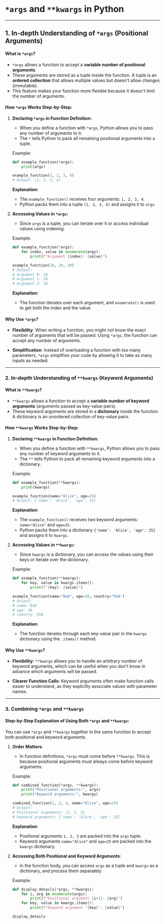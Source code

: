 # `*args` and `**kwargs` in Python

---

## **1. In-depth Understanding of `*args` (Positional Arguments)**

#### **What is `*args`?**

- `*args` allows a function to accept a **variable number of positional arguments**.
- These arguments are stored as a tuple inside the function. A tuple is an **ordered collection** that allows multiple values but doesn't allow changes (immutable).
- This feature makes your function more flexible because it doesn't limit the number of arguments.

#### **How `*args` Works Step-by-Step:**

1. **Declaring `*args` in Function Definition:**
   - When you define a function with `*args`, Python allows you to pass any number of arguments to it.
   - The `*` tells Python to pack all remaining positional arguments into a tuple.
  
   Example:
   ```python
   def example_function(*args):
       print(args)

   example_function(1, 2, 3, 4)
   # Output: (1, 2, 3, 4)
   ```

   **Explanation**:
   - The `example_function()` receives four arguments: `1, 2, 3, 4`.
   - Python packs them into a tuple `(1, 2, 3, 4)` and assigns it to `args`.

2. **Accessing Values in `*args`:**
   - Since `args` is a tuple, you can iterate over it or access individual values using indexing.

   Example:
   ```python
   def example_function(*args):
       for index, value in enumerate(args):
           print(f"Argument {index}: {value}")

   example_function(10, 20, 30)
   # Output:
   # Argument 0: 10
   # Argument 1: 20
   # Argument 2: 30
   ```

   **Explanation**:
   - The function iterates over each argument, and `enumerate()` is used to get both the index and the value.

#### **Why Use `*args`?**

- **Flexibility**: When writing a function, you might not know the exact number of arguments that will be passed. Using `*args`, the function can accept any number of arguments.
  
- **Simplification**: Instead of overloading a function with too many parameters, `*args` simplifies your code by allowing it to take as many inputs as needed.

---

### **2. In-depth Understanding of `**kwargs` (Keyword Arguments)**

#### **What is `**kwargs`?**

- `**kwargs` allows a function to accept a **variable number of keyword arguments** (arguments passed as key-value pairs).
- These keyword arguments are stored in a **dictionary** inside the function. A dictionary is an unordered collection of key-value pairs.

#### **How `**kwargs` Works Step-by-Step:**

1. **Declaring `**kwargs` in Function Definition:**
   - When you define a function with `**kwargs`, Python allows you to pass any number of keyword arguments to it.
   - The `**` tells Python to pack all remaining keyword arguments into a dictionary.
  
   Example:
   ```python
   def example_function(**kwargs):
       print(kwargs)

   example_function(name="Alice", age=25)
   # Output: {'name': 'Alice', 'age': 25}
   ```

   **Explanation**:
   - The `example_function()` receives two keyword arguments: `name="Alice"` and `age=25`.
   - Python packs them into a dictionary `{'name': 'Alice', 'age': 25}` and assigns it to `kwargs`.

2. **Accessing Values in `**kwargs`:**
   - Since `kwargs` is a dictionary, you can access the values using their keys or iterate over the dictionary.

   Example:
   ```python
   def example_function(**kwargs):
       for key, value in kwargs.items():
           print(f"{key}: {value}")

   example_function(name="Bob", age=30, country="USA")
   # Output:
   # name: Bob
   # age: 30
   # country: USA
   ```

   **Explanation**:
   - The function iterates through each key-value pair in the `kwargs` dictionary using the `.items()` method.

#### **Why Use `**kwargs`?**

- **Flexibility**: `**kwargs` allows you to handle an arbitrary number of keyword arguments, which can be useful when you don't know in advance which arguments will be passed.
  
- **Clearer Function Calls**: Keyword arguments often make function calls easier to understand, as they explicitly associate values with parameter names.

---

### **3. Combining `*args` and `**kwargs`**

#### **Step-by-Step Explanation of Using Both `*args` and `**kwargs`:**

You can use `*args` and `**kwargs` together in the same function to accept both positional and keyword arguments.

1. **Order Matters**:
   - In function definitions, `*args` must come before `**kwargs`. This is because positional arguments must always come before keyword arguments.
   
   Example:
   ```python
   def combined_function(*args, **kwargs):
       print("Positional arguments:", args)
       print("Keyword arguments:", kwargs)

   combined_function(1, 2, 3, name="Alice", age=25)
   # Output:
   # Positional arguments: (1, 2, 3)
   # Keyword arguments: {'name': 'Alice', 'age': 25}
   ```

   **Explanation**:
   - Positional arguments `1, 2, 3` are packed into the `args` tuple.
   - Keyword arguments `name="Alice"` and `age=25` are packed into the `kwargs` dictionary.

2. **Accessing Both Positional and Keyword Arguments**:
   - In the function body, you can access `args` as a tuple and `kwargs` as a dictionary, and process them separately.

   Example:
   ```python
   def display_details(*args, **kwargs):
       for i, arg in enumerate(args):
           print(f"Positional argument {i+1}: {arg}")
       for key, value in kwargs.items():
           print(f"Keyword argument '{key}': {value}")

   display_details
